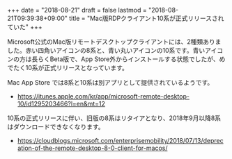 +++
date = "2018-08-21"
draft = false
lastmod = "2018-08-21T09:39:38+09:00"
title = "Mac版RDPクライアント10系が正式リリースされていた"
+++


Microsoft公式のMac版リモートデスクトップクライアントには、2種類ありました。赤い四角いアイコンの8系と、青い丸いアイコンの10系です。青いアイコンの方は長らくBeta版で、App Store外からインストールする状態でしたが、めでたく10系が正式リリースとなっています。

Mac App Store では8系と10系は別アプリとして提供されているようです。

* https://itunes.apple.com/kr/app/microsoft-remote-desktop-10/id1295203466?l=en&mt=12

10系の正式リリースに伴い、旧版の8系はリタイアとなり、2018年9月以降8系はダウンロードできなくなります。

* https://cloudblogs.microsoft.com/enterprisemobility/2018/07/13/deprecation-of-the-remote-desktop-8-0-client-for-macos/




